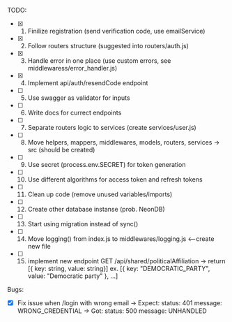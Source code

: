 TODO:

- [x] 1. Finilize registration (send verification code, use emailService)
- [x] 2. Follow routers structure (suggested into routers/auth.js)
- [x] 3. Handle error in one place (use custom errors, see middlewaress/error_handler.js)
- [x] 4. Implement api/auth/resendCode endpoint
- [ ] 5. Use swagger as validator for inputs
- [ ] 6. Write docs for currect endpoints
- [ ] 7. Separate routers logic to services (create services/user.js)
- [ ] 8. Move helpers, mappers, middlewares, models, routers, services -> src (should be created)
- [ ] 9. Use secret (process.env.SECRET) for token generation
- [ ] 10. Use different algorithms for access token and refresh tokens
- [ ] 11. Clean up code (remove unused variables/imports)
- [ ] 12. Create other database instanse (prob. NeonDB)
- [ ] 13. Start using migration instead of sync()
- [ ] 14. Move logging() from index.js to middlewares/logging.js <--create new file
- [ ] 15. implement new endpoint GET /api/shared/politicalAffiliation -> return [{ key: string, value: string}] ex. [{ key: "DEMOCRATIC_PARTY", value: "Democratic party" }, ...]

Bugs:

- [x] Fix issue when /login with wrong email
      -> Expect:
      status: 401 message: WRONG_CREDENTIAL
      -> Got:
      status: 500 message: UNHANDLED
